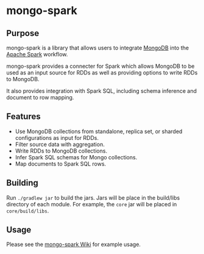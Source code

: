 # mongo-spark

## Purpose

mongo-spark is a library that allows users to integrate
[MongoDB](https://www.mongodb.com/)
into the
[Apache Spark](http://spark.apache.org/)
workflow.

mongo-spark provides a connecter for Spark which allows MongoDB to be used as
an input source for RDDs as well as providing options to write RDDs to MongoDB.

It also provides integration with Spark SQL, including schema inference and
document to row mapping.

## Features

* Use MongoDB collections from standalone, replica set, or sharded
  configurations as input for RDDs.
* Filter source data with aggregation.
* Write RDDs to MongoDB collections.
* Infer Spark SQL schemas for Mongo collections.
* Map documents to Spark SQL rows.

## Building

Run `./gradlew jar` to build the jars. Jars will be place in the build/libs
directory of each module. For example, the `core` jar will be placed in
`core/build/libs`.

## Usage

Please see the
[mongo-spark Wiki](https://github.com/mongodbinc-interns/mongo-spark/wiki)
for example usage.

